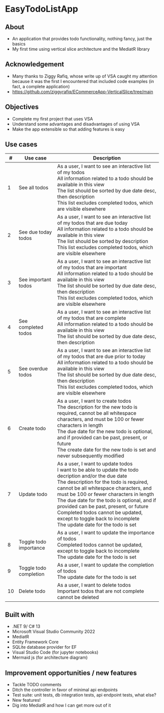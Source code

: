 
# EasyTodoListApp
## About
+ An application that provides todo functionality, nothing fancy, just the basics
+ My first time using vertical slice architecture and the MediatR library
## Acknowledgement
+ Many thanks to Ziggy Rafiq, whose write up of VSA caught my attention because it was the first I encountered that included code examples (in fact, a complete application)
+ https://github.com/ziggyrafiq/ECommerceApp-VerticalSlice/tree/main
## Objectives
+ Complete my first project that uses VSA
+ Understand some advantages and disadvantages of using VSA
+ Make the app extensible so that adding features is easy
## Use cases
|#|Use case|Description|
|-|-|-|
|1|See all todos|As a user, I want to see an interactive list of my todos<br />All information related to a todo should be available in this view<br />The list should be sorted by due date desc, then description<br />This list excludes completed todos, which are visible elsewhere|
|2|See due today todos|As a user, I want to see an interactive list of my todos that are due today<br />All information related to a todo should be available in this view<br />The list should be sorted by description<br />This list excludes completed todos, which are visible elsewhere|
|3|See important todos|As a user, I want to see an interactive list of my todos that are important<br />All information related to a todo should be available in this view<br />The list should be sorted by due date desc, then description<br />This list excludes completed todos, which are visible elsewhere|
|4|See completed todos|As a user, I want to see an interactive list of my todos that are complete<br />All information related to a todo should be available in this view<br />The list should be sorted by due date desc, then description|
|5|See overdue todos|As a user, I want to see an interactive list of my todos that are due prior to today<br />All information related to a todo should be available in this view<br />The list should be sorted by due date desc, then description<br />This list excludes completed todos, which are visible elsewhere|
|6|Create todo|As a user, I want to create todos<br />The description for the new todo is required, cannot be all whitespace characters, and must be 100 or fewer characters in length<br />The due date for the new todo is optional, and if provided can be past, present, or future<br />The create date for the new todo is set and never subsequently modified|
|7|Update todo|As a user, I want to update todos<br />I want to be able to update the todo decription and/or the due date<br />The description for the todo is required, cannot be all whitespace characters, and must be 100 or fewer characters in length<br />The due date for the todo is optional, and if provided can be past, present, or future<br />Completed todos cannot be updated, except to toggle back to incomplete<br />The update date for the todo is set |
|8|Toggle todo importance|As a user, I want to update the importance of todos<br />Completed todos cannot be updated, except to toggle back to incomplete<br />The update date for the todo is set|
|9|Toggle todo completion|As a user, I want to update the completion of todos<br />The update date for the todo is set|
|10|Delete todo|As a user, I want to delete todos<br />Important todos that are not complete cannot be deleted|
## Built with
+ .NET 9/ C# 13
+ Microsoft Visual Studio Community 2022
+ MediatR
+ Entity Framework Core
+ SQLite database provider for EF
+ Visual Studio Code (for jupyter notebooks)
+ Mermaid js (for architecture diagram)
## Improvement opportunities / new features
+ Tackle TODO comments
+ Ditch the controller in favor of minimal api endpoints
+ Test suite: unit tests, db integration tests, api endpoint tests, what else?
+ New features!
+ Dig into MediatR and how I can get more out of it
